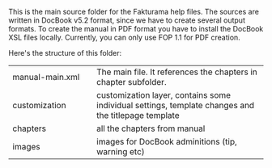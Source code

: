 This is the main source folder for the Fakturama help files. The sources are written in DocBook v5.2 format, since we have to create several output formats. 
To create the manual in PDF format you have to install the DocBook XSL files locally. Currently, you can only use FOP 1.1 for PDF creation.

Here's the structure of this folder:

<table><tr><td width="150">manual-main.xml</td><td>The main file. It references the chapters in chapter subfolder.</td></tr>
<tr><td>customization</td><td>customization layer, contains some individual settings, template changes and the titlepage template</td></tr>
<tr><td>chapters</td><td>all the chapters from manual</td></tr>
<tr><td>images</td><td>images for DocBook adminitions (tip, warning etc)</td></tr></table>
